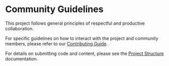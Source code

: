 # Community Guidelines

This project follows general principles of respectful and productive collaboration.

For specific guidelines on how to interact with the project and community members, please refer to our [Contributing Guide](contributing.md).

For details on submitting code and content, please see the [Project Structure](categories-structure.md) documentation. 
